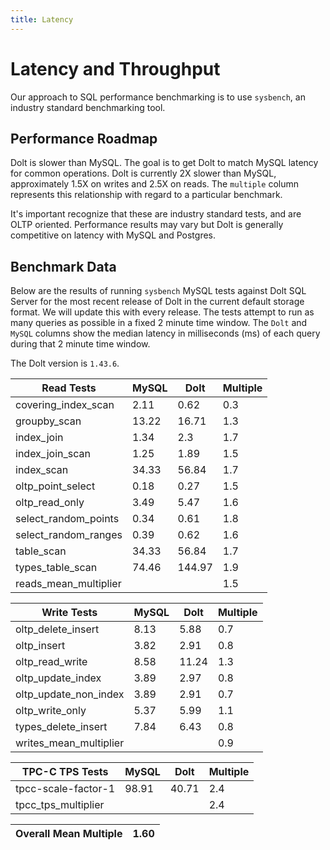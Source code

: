 ```yaml
---
title: Latency
---
```


# Latency and Throughput

Our approach to SQL performance benchmarking is to use `sysbench`, an
industry standard benchmarking tool.

## Performance Roadmap

Dolt is slower than MySQL. The goal is to get Dolt to match 
MySQL latency for common operations. Dolt is currently 2X slower 
than MySQL, approximately 1.5X on writes and 2.5X on reads. The 
`multiple` column represents this relationship with regard to a 
particular benchmark.

It's important recognize that these are industry standard tests, and
are OLTP oriented. Performance results may vary but Dolt is 
generally competitive on latency with MySQL and Postgres.

## Benchmark Data

Below are the results of running `sysbench` MySQL tests against Dolt
SQL Server for the most recent release of Dolt in the current default 
storage format. We will update this with every release. The tests 
attempt to run as many queries as possible in a fixed 2 minute time 
window. The `Dolt` and `MySQL` columns show the median latency in 
milliseconds (ms) of each query during that 2 minute time window.

The Dolt version is `1.43.6`.

<!-- START___DOLT___LATENCY_RESULTS_TABLE -->
|       Read Tests        | MySQL |  Dolt  | Multiple |
|-------------------------|-------|--------|----------|
| covering\_index\_scan   |  2.11 |   0.62 |      0.3 |
| groupby\_scan           | 13.22 |  16.71 |      1.3 |
| index\_join             |  1.34 |    2.3 |      1.7 |
| index\_join\_scan       |  1.25 |   1.89 |      1.5 |
| index\_scan             | 34.33 |  56.84 |      1.7 |
| oltp\_point\_select     |  0.18 |   0.27 |      1.5 |
| oltp\_read\_only        |  3.49 |   5.47 |      1.6 |
| select\_random\_points  |  0.34 |   0.61 |      1.8 |
| select\_random\_ranges  |  0.39 |   0.62 |      1.6 |
| table\_scan             | 34.33 |  56.84 |      1.7 |
| types\_table\_scan      | 74.46 | 144.97 |      1.9 |
| reads\_mean\_multiplier |       |        |      1.5 |

|       Write Tests        | MySQL | Dolt  | Multiple |
|--------------------------|-------|-------|----------|
| oltp\_delete\_insert     |  8.13 |  5.88 |      0.7 |
| oltp\_insert             |  3.82 |  2.91 |      0.8 |
| oltp\_read\_write        |  8.58 | 11.24 |      1.3 |
| oltp\_update\_index      |  3.89 |  2.97 |      0.8 |
| oltp\_update\_non\_index |  3.89 |  2.91 |      0.7 |
| oltp\_write\_only        |  5.37 |  5.99 |      1.1 |
| types\_delete\_insert    |  7.84 |  6.43 |      0.8 |
| writes\_mean\_multiplier |       |       |      0.9 |

|    TPC-C TPS Tests    | MySQL | Dolt  | Multiple |
|-----------------------|-------|-------|----------|
| tpcc-scale-factor-1   | 98.91 | 40.71 |      2.4 |
| tpcc\_tps\_multiplier |       |       |      2.4 |

| Overall Mean Multiple | 1.60 |
|-----------------------|------|
<!-- END___DOLT___LATENCY_RESULTS_TABLE -->
<br/>